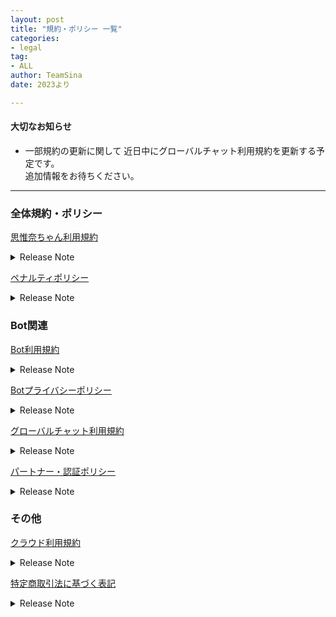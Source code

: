 ```yaml
---
layout: post
title: "規約・ポリシー 一覧"
categories:
- legal
tag:
- ALL
author: TeamSina
date: 2023より

---
```


#### 大切なお知らせ
- 一部規約の更新に関して
近日中にグローバルチャット利用規約を更新する予定です。<br>
追加情報をお待ちください。

---

### 全体規約・ポリシー

<a href="{{site.url}}/legal/tos" class="a-orange">思惟奈ちゃん利用規約</a><br>
<details><summary>Release Note</summary>

Version 1.0(2023/5/14) 初期リリース
</details>

<a href="{{site.url}}/legal/penalty" class="a-orange">ペナルティポリシー</a><br>
<details><summary>Release Note</summary>

Version 1.0.1(2023/6/24) ペナルティの通知の方法に関して追記<br>
Version 1.0(2023/5/14) 初期リリース
</details>

### Bot関連

<a href="{{site.url}}/legal/bot-tos" class="a-orange">Bot利用規約</a><br>
<details><summary>Release Note</summary>

Version 1.0(2023/5/14) 初期リリース
</details>

<a href="{{site.url}}/legal/bot-privacy-policy" class="a-orange">Botプライバシーポリシー</a><br>
<details><summary>Release Note</summary>

Version 1.0(2023/5/14) 初期リリース
</details>

<a href="{{site.url}}/legal/gchat-tos" class="a-orange">グローバルチャット利用規約</a><br>
<details><summary>Release Note</summary>

Version 1.0(2023/5/14) 初期リリース
</details>

<a href="{{site.url}}/legal/partner-verify" class="a-orange">パートナー・認証ポリシー</a><br>
<details><summary>Release Note</summary>

Version 1.0(2023/5/14) 初期リリース
</details>

### その他

<a href="{{site.url}}/legal/cloud-tos" class="a-orange">クラウド利用規約</a><br>
<details><summary>Release Note</summary>

Version 1.0(2023/5/14) 初期リリース
</details>

<a href="{{site.url}}/legal/tradelaw" class="a-orange">特定商取引法に基づく表記</a>
<details><summary>Release Note</summary>

Version 1.0(2023/5/14) 初期リリース
</details>
